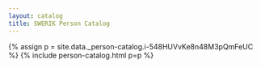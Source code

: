 ```yaml
---
layout: catalog
title: SWERIK Person Catalog
---
```

{% assign p = site.data._person-catalog.i-548HUVvKe8n48M3pQmFeUC %}
{% include person-catalog.html p=p %}


